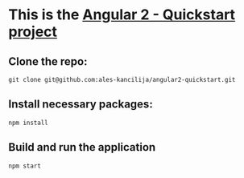 # This is the [Angular 2 - Quickstart project](https://angular.io/docs/ts/latest/quickstart.html)

## Clone the repo:
    git clone git@github.com:ales-kancilija/angular2-quickstart.git

## Install necessary packages:
    npm install

## Build and run the application
    npm start

